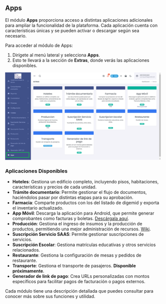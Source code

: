 ## Apps

El módulo **Apps** proporciona acceso a distintas aplicaciones adicionales para ampliar la funcionalidad de la plataforma. Cada aplicación cuenta con características únicas y se pueden activar o descargar según sea necesario.

Para acceder al módulo de Apps:

1. Dirígete al menú lateral y selecciona **Apps**.
2. Esto te llevará a la sección de **Extras**, donde verás las aplicaciones disponibles.

![Apps Disponibles](img/Apps_Disponibles.jpg)

### Aplicaciones Disponibles

- **Hoteles**: Gestiona un edificio completo, incluyendo pisos, habitaciones, características y precios de cada unidad.
- **Trámite documentario**: Permite gestionar el flujo de documentos, haciéndolos pasar por distintas etapas para su aprobación.
- **Farmacia**: Comparte productos con los del listado de digemid y exporta el inventario actualizado.
- **App Móvil**: Descarga la aplicación para Android, que permite generar comprobantes como facturas y boletas. [Descárgala aquí](#).
- **Producción**: Gestiona el ingreso de insumos y la producción de productos, permitiendo una mejor administración de recursos. [Wiki](#).
- **Suscripción Servicio SAAS**: Permite gestionar suscripciones de servicios.
- **Suscripción Escolar**: Gestiona matrículas educativas y otros servicios relacionados.
- **Restaurante**: Gestiona la configuración de mesas y pedidos de restaurante.
- **Transporte**: Gestiona el transporte de pasajeros. **Disponible próximamente**.
- **Generador de link de pago**: Crea URLs personalizadas con montos específicos para facilitar pagos de facturación o pagos externos.

Cada módulo tiene una descripción detallada que puedes consultar para conocer más sobre sus funciones y utilidad.

